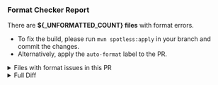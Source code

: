 ### Format Checker Report

There are **${_UNFORMATTED_COUNT} files** with format errors.

* To fix the build, please run `mvn spotless:apply` in your branch and commit the changes.
* Alternatively, apply the `auto-format` label to the PR.


<details>
  <summary>Files with format issues in this PR</summary>

```
${_UNFORMATTED_FILES}
```
</details>


<details>
  <summary>Full Diff</summary>

```patch
${_FULL_DIFF}
```
</details>
